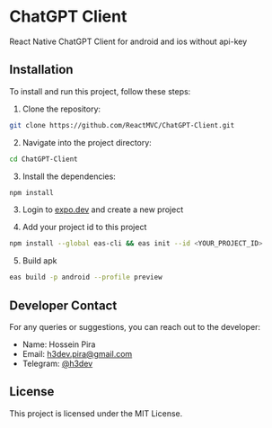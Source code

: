 # ChatGPT Client
React Native ChatGPT Client for android and ios without api-key

## Installation

To install and run this project, follow these steps:

1. Clone the repository:

```bash
git clone https://github.com/ReactMVC/ChatGPT-Client.git
```

2. Navigate into the project directory:

```bash
cd ChatGPT-Client
```

3. Install the dependencies:

```bash
npm install
```

3. Login to [expo.dev](https://expo.dev) and create a new project

4. Add your project id to this project

```bash
npm install --global eas-cli && eas init --id <YOUR_PROJECT_ID>
```

5. Build apk

```bash
eas build -p android --profile preview
```

## Developer Contact

For any queries or suggestions, you can reach out to the developer:

- Name: Hossein Pira
- Email: h3dev.pira@gmail.com
- Telegram: [@h3dev](https://t.me/h3dev)

## License

This project is licensed under the MIT License.

